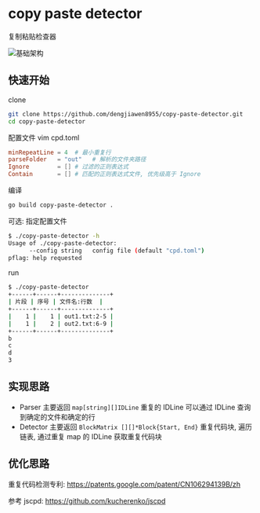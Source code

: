 # copy paste detector

复制粘贴检查器

![基础架构](https://markdown-1304103443.cos.ap-guangzhou.myqcloud.com/2022-02-0420220831104153.png)

## 快速开始

clone

```bash
git clone https://github.com/dengjiawen8955/copy-paste-detector.git
cd copy-paste-detector
```

配置文件 vim cpd.toml

```toml
minRepeatLine = 4  # 最小重复行
parseFolder   = "out"   # 解析的文件夹路径
Ignore        = [] # 过滤的正则表达式
Contain       = [] # 匹配的正则表达式文件, 优先级高于 Ignore
```

编译

```bash
go build copy-paste-detector .
```

可选: 指定配置文件

```bash
$ ./copy-paste-detector -h
Usage of ./copy-paste-detector:
      --config string   config file (default "cpd.toml")
pflag: help requested
```

run

```bash
$ ./copy-paste-detector 
+------+------+--------------+
| 片段 | 序号 | 文件名:行数  |
+------+------+--------------+
|    1 |    1 | out1.txt:2-5 |
|    1 |    2 | out2.txt:6-9 |
+------+------+--------------+
b
c
d
3
```

## 实现思路

* Parser 主要返回 `map[string][]IDLine` 重复的 IDLine 可以通过 IDLine 查询到确定的文件和确定的行
* Detector 主要返回 `BlockMatrix [][]*Block{Start, End}` 重复代码块, 遍历链表, 通过重复 map 的 IDLine 获取重复代码块

## 优化思路

重复代码检测专利: <https://patents.google.com/patent/CN106294139B/zh>

参考 jscpd: <https://github.com/kucherenko/jscpd>
